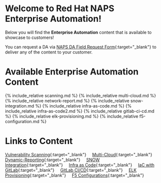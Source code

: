 # Welcome to Red Hat NAPS Enterprise Automation!

Below you will find the **Enterprise Automation** content that is available to showcase to customers!

You can request a DA via [NAPS DA Field Request Form](https://docs.google.com/forms/d/e/1FAIpQLScqS70QnbjClD-SQGDth-L_lile2yNAdSC3aXKFNQ0dQX8J4Q/viewform){:target="_blank"} to deliver any of the content to your customer.


# Available Enterprise Automation Content

{% include_relative scanning.md %}
{% include_relative multi-cloud.md %}
{% include_relative network-report.md %}
{% include_relative snow-integration.md %}
{% include_relative infra-as-code.md %}
{% include_relative infra-as-code2.md %}
{% include_relative gitlab-ci-cd.md %}
{% include_relative elk-provisioning.md %}
{% include_relative f5-configuration.md %}

# Links to Content

[Vulnerability Scanning](./links/scanning.md){:target="_blank"} &nbsp; &nbsp;
[Multi-Cloud](./links/multi-cloud.md){:target="_blank"} &nbsp; &nbsp;
[Dynamic-Reporting](./links/network-report.md){:target="_blank"} &nbsp; &nbsp;
[SNOW Integration](./links/snow-integration.md){:target="_blank"} &nbsp; &nbsp;
[Infra as Code](./links/infra-as-code.md){:target="_blank"} &nbsp; &nbsp;
[IaC with GitLab](./links/infra-as-code.md){:target="_blank"} &nbsp; &nbsp;
[GitLab CI/CD](./links/gitlab-ci-cd.md){:target="_blank"} &nbsp; &nbsp;
[ELK Provisioning](./links/elk-provisioning.md){:target="_blank"} &nbsp; &nbsp;
[F5 Configurations](./links/f5-configuration.md){:target="_blank"} &nbsp; &nbsp;

